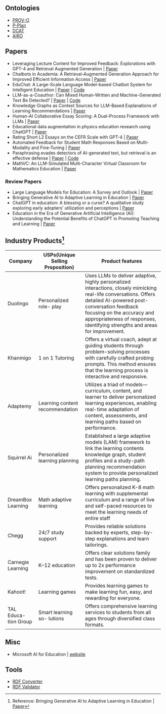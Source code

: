 ## Ontologies
- [PROV-O](https://www.w3.org/TR/prov-o/)
- [P-Plan](http://vocab.linkeddata.es/p-plan)
- [DCAT](https://www.w3.org/TR/vocab-dcat/)
- [AIRO](https://w3id.org/airo)

## Papers
- Leveraging Lecture Content for Improved Feedback: Explorations with GPT-4 and Retrieval Augmented Generation | [Paper](https://arxiv.org/abs/2405.06681)
- Chatbots in Academia: A Retrieval-Augmented Generation Approach for Improved Efficient Information Access | [Paper](https://ieeexplore.ieee.org/document/10499652)
- EduChat: A Large-Scale Language Model-based Chatbot System for Intelligent Education | [Paper](https://arxiv.org/abs/2308.02773) | [Code](https://github.com/ECNU-ICALK/EduChat)
- LLM-as-a-Coauthor: Can Mixed Human-Written and Machine-Generated Text Be Detected? | [Paper](https://arxiv.org/abs/2401.05952) | [Code](https://github.com/Dongping-Chen/MixSet)
- Knowledge Graphs as Context Sources for LLM-Based
Explanations of Learning Recommendations | [Paper](https://arxiv.org/abs/2403.03008)
- Human-AI Collaborative Essay Scoring: A Dual-Process Framework with LLMs | [Paper](https://arxiv.org/abs/2401.06431)
- Educational data augmentation in physics education research using ChatGPT | [Paper](https://journals.aps.org/prper/abstract/10.1103/PhysRevPhysEducRes.19.020150)
- Rating Short L2 Essays on the CEFR Scale with GPT-4 | [Paper](https://aclanthology.org/2023.bea-1.49/)
- Automated Feedback for Student Math Responses Based on Multi-Modality and Fine-Tuning | [Paper](https://dl.acm.org/doi/10.1145/3636555.3636860)
- Paraphrasing evades detectors of AI-generated text, but retrieval is an effective defense | [Paper](https://arxiv.org/abs/2303.13408) | [Code](https://github.com/martiansideofthemoon/ai-detection-paraphrases)
- MathVC: An LLM-Simulated Multi-Character Virtual Classroom for Mathematics Education | [Paper](https://arxiv.org/abs/2404.06711)

### Review Papers
- Large Language Models for Education: A Survey and Outlook | [Paper](https://arxiv.org/abs/2403.18105)
- Bringing Generative AI to Adaptive Learning in Education | [Paper](https://arxiv.org/abs/2402.14601)
- ChatGPT in education: A blessing or a curse? A qualitative study exploring early adopters’ utilization and perceptions | [Paper](https://www.sciencedirect.com/science/article/pii/S2949882123000270)
- Education in the Era of Generative Artificial Intelligence (AI): Understanding the Potential Benefits of ChatGPT in Promoting Teaching and Learning | [Paper](https://papers.ssrn.com/sol3/papers.cfm?abstract_id=4337484)

## Industry Products[^1]
| Company | USPs(Unique Selling Proposition) | Product features |
| --- | --- | --- |
| Duolingo | Personalized role- play | Uses LLMs to deliver adaptive, highly personalized interactions, closely mimicking real-life conversations. Offers detailed AI-powered post-conversation feedback focusing on the accuracy and appropriateness of responses, identifying strengths and areas for improvement. |
| Khanmigo | 1 on 1 Tutoring | Offers a virtual coach, adept at guiding students through problem-solving processes with carefully crafted probing prompts. This method ensures that the learning process is interactive and responsive. |
| Adaptemy | Learning content recommendation | Utilizes a triad of models—curriculum, content, and learner to deliver personalized learning experiences, enabling real-time adaptation of content, assessments, and learning paths based on performance. |
| Squirrel Ai | Personalized learning planning | Established a large adaptive models (LAM) framework to link the learning contents knowledge graph, student profiles and a study-path planning recommendation system to provide personalized learning paths planning. |
| DreamBox Learning | Math adaptive learning |Offers personalized K-8 math learning with supplemental curriculum and a range of live and self-paced resources to meet the learning needs of entire staff|
| Chegg | 24/7 study support | Provides reliable solutions backed by experts, step-by-step explanations and learn tailorings. |
| Carnegie Learning | K–12 education | Offers clear solutions family and has been proven to deliver up to 2x performance improvement on standardized tests. |
| Kahoot! | Learning games | Provides learning games to make learning fun, easy, and rewarding for everyone. |
| TAL Educa- tion Group | Smart learning so- lutions | Offers comprehensive learning services to students from all ages through diversified class formats. |


## Misc
- Microsoft AI for Education | [website](https://learn.microsoft.com/en-us/training/educator-center/topics/ai-for-education)

## Tools
- [RDF Converter](https://www.easyrdf.org/converter)
- [RDF Validator](https://www.w3.org/RDF/Validator/)

[^1]: Reference: Bringing Generative AI to Adaptive Learning in Education | [Paper](https://arxiv.org/abs/2402.14601)
